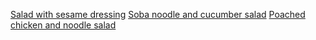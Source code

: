 [Salad with sesame dressing](https://www.budgetbytes.com/roasted-broccoli-salad-almonds-simple-sesame-dressing/)
[Soba noodle and cucumber salad](https://www.budgetbytes.com/cold-soba-cucumber-salad/)
[Poached chicken and noodle salad](http://chelseawinter.co.nz/thai-chicken-noodle-salad/)
